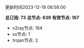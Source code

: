 更新时间2023-12-19 08:58:00

**总订阅: 73**
**总节点: 639**
**有效节点: 167**
- v2ray节点: 164
- ss节点: 1
- trojan节点: 2
